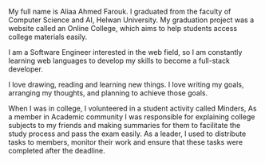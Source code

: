 My full name is Aliaa Ahmed Farouk. I graduated from the faculty of Computer Science and AI, Helwan University. 
My graduation project was a website called an Online College, which aims to help students access college materials easily. 

I am a Software Engineer interested in the web field, so I am constantly learning web languages to develop my skills to become a full-stack developer.

I love drawing, reading and learning new things. 
I love writing my goals, arranging my thoughts, and planning to achieve those goals.

When I was in college, I volunteered in a student activity called Minders, As a member in Academic community I was responsible for explaining college subjects 
to my friends and making summaries for them to facilitate the study process and pass the exam easily. As a leader, I used to distribute tasks to members, 
monitor their work and ensure that these tasks were completed after the deadline.
